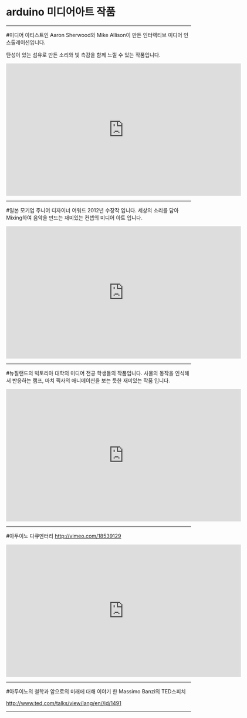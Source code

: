 # arduino 미디어아트 작품
---
#미디어 아티스트인 Aaron Sherwood와 Mike Allison이 만든 인터랙티브 미디어 인스톨레이션입니다.

탄성이 있는 섬유로 만든 소리와 빛 촉감을 함께 느낄 수 있는 작품입니다.
<iframe title="vimeo-player" src="https://player.vimeo.com/video/54882144?h=9cc42fa995" width="640" height="360" frameborder="0" allowfullscreen></iframe>

---

#일본 모기업 주니어 디자이너 어워드 2012년 수장작 입니다. 세상의 소리를 담아 Mixing하여 음악을 만드는 재미있는 컨셉의 미디어 아트 입니다.
<iframe title="vimeo-player" src="https://player.vimeo.com/video/42921558?h=541b74c7e5" width="640" height="360" frameborder="0" allowfullscreen></iframe>

---

#뉴질랜드의 빅토리아 대학의 미디어 전공 학생들의 작품입니다. 사물의 동작을 인식해서 반응하는 램프, 마치 픽사의 애니메이션을 보는 듯한 재미있는 작품 입니다.

<iframe title="vimeo-player" src="https://player.vimeo.com/video/52366512?h=303ae8cf62" width="640" height="360" frameborder="0" allowfullscreen></iframe>

---

#아두이노 다큐멘터리 http://vimeo.com/18539129

<iframe title="vimeo-player" src="https://player.vimeo.com/video/18539129?h=1c19ae0ad9" width="640" height="360" frameborder="0" allowfullscreen></iframe>

---

#아두이노의 철학과 앞으로의 미래에 대해 이야기 한 Massimo Banzi의 TED스피치

http://www.ted.com/talks/view/lang/en//id/1491

---



